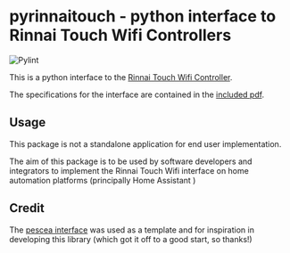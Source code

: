 
# pyrinnaitouch - python interface to Rinnai Touch Wifi Controllers

![Pylint](https://github.com/funtastix/pyrinnaitouch/workflows/Pylint/badge.svg)

This is a python interface to the [Rinnai Touch Wifi Controller](https://www.rinnai.com.au/online/controllers/heating-and-cooling-controllers/rinnai-touch-wi-fi/).

The specifications for the interface are contained in the [included pdf](./NBW2API_Iss1.3.pdf).

## Usage

This package is not a standalone application for end user implementation.

The aim of this package is to be used by software developers and integrators to implement
the Rinnai Touch Wifi interface on home automation platforms (principally Home Assistant )

## Credit

The [pescea interface](https://github.com/lazdavila/pescea) was used as a template and
for inspiration in developing this library (which got it off to a good start, so thanks!)
